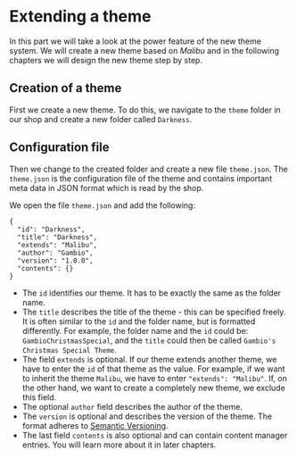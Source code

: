# Extending a theme

In this part we will take a look at the power feature of the new theme system. We will create a new theme based on
_Malibu_ and in the following chapters we will design the new theme step by step.


## Creation of a theme

First we create a new theme. To do this, we navigate to the `theme` folder in our shop and create a new folder
called `Darkness`.


## Configuration file

Then we change to the created folder and create a new file `theme.json`. The `theme.json` is the configuration
file of the theme and contains important meta data in JSON format which is read by the shop.

We open the file `theme.json` and add the following:

```
{
  "id": "Darkness",
  "title": "Darkness",
  "extends": "Malibu",
  "author": "Gambio",
  "version": "1.0.0",
  "contents": {}
}
```

- The `id` identifies our theme. It has to be exactly the same as the folder name.
- The `title` describes the title of the theme - this can be specified freely. It is often similar to the `id` and the
  folder name, but is formatted differently. For example, the folder name and the `id` could be:
  `GambioChristmasSpecial`, and the `title` could then be called `Gambio's Christmas Special Theme`.
- The field `extends` is optional. If our theme extends another theme, we have to enter the `id` of that theme as the
  value. For example, if we want to inherit the theme `Malibu`, we have to enter `"extends": "Malibu"`. If, on the
  other hand, we want to create a completely new theme, we exclude this field.
- The optional `author` field describes the author of the theme.
- The `version` is optional and describes the version of the theme. The format adheres to
  [Semantic Versioning].
- The last field `contents` is also optional and can contain content manager entries. You will learn more about it
  in later chapters.



[Semantic Versioning]: https://semver.org

